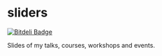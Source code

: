 sliders
=======

[![Bitdeli Badge](https://d2weczhvl823v0.cloudfront.net/bameda/sliders/trend.png)](https://bitdeli.com/free "Bitdeli Badge")

Slides of my talks, courses, workshops and events.
